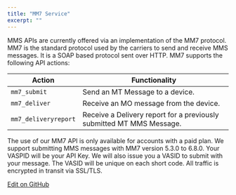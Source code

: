 ```yaml
---
title: "MM7 Service"
excerpt: ""
---
```

MMS APIs are currently offered via an implementation of the MM7 protocol. MM7 is the standard protocol used by the carriers to send and receive MMS messages. It is a SOAP based protocol sent over HTTP. MM7 supports the following API actions:

|   **Action**         |       **Functionality**                                              |
| -------------------- | -------------------------------------------------------------------- |
| `mm7_submit`         | Send an MT Message to a device.                                      |
| `mm7_deliver`        | Receive an MO message from the device.                               |
| `mm7_deliveryreport` | Receive a Delivery report for a previously submitted MT MMS Message. |

The use of our MM7 API is only available for accounts with a paid plan. We support submitting MMS messages with MM7 version 5.3.0 to 6.8.0. Your VASPID will be your API Key. We will also issue you a VASID to submit with your message. The VASID will be unique on each short code. All traffic is encrypted in transit via SSL/TLS.

<a class="gitbutton pill" target="_blank" href="https://github.com/sinch/docs/blob/master/docs/mms/mm7-service.md"><span class="fab fa-github"></span>Edit on GitHub</a>